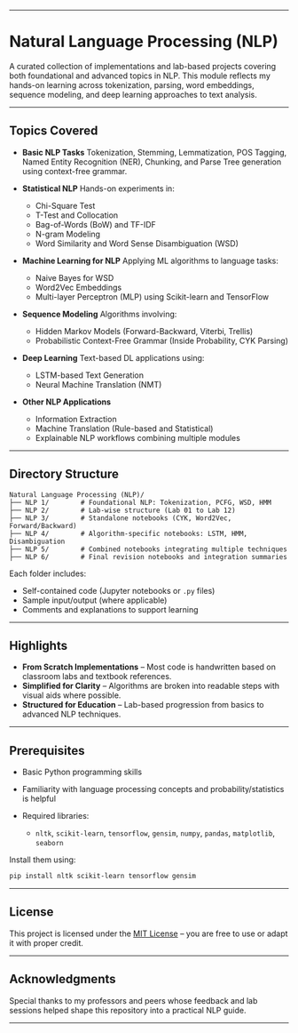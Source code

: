 
---

#  Natural Language Processing (NLP)

A curated collection of implementations and lab-based projects covering both foundational and advanced topics in NLP. This module reflects my hands-on learning across tokenization, parsing, word embeddings, sequence modeling, and deep learning approaches to text analysis.

---

##  Topics Covered

* **Basic NLP Tasks**
  Tokenization, Stemming, Lemmatization, POS Tagging, Named Entity Recognition (NER), Chunking, and Parse Tree generation using context-free grammar.

* **Statistical NLP**
  Hands-on experiments in:

  * Chi-Square Test
  * T-Test and Collocation
  * Bag-of-Words (BoW) and TF-IDF
  * N-gram Modeling
  * Word Similarity and Word Sense Disambiguation (WSD)

* **Machine Learning for NLP**
  Applying ML algorithms to language tasks:

  * Naive Bayes for WSD
  * Word2Vec Embeddings
  * Multi-layer Perceptron (MLP) using Scikit-learn and TensorFlow

* **Sequence Modeling**
  Algorithms involving:

  * Hidden Markov Models (Forward-Backward, Viterbi, Trellis)
  * Probabilistic Context-Free Grammar (Inside Probability, CYK Parsing)

* **Deep Learning**
  Text-based DL applications using:

  * LSTM-based Text Generation
  * Neural Machine Translation (NMT)

* **Other NLP Applications**

  * Information Extraction
  * Machine Translation (Rule-based and Statistical)
  * Explainable NLP workflows combining multiple modules

---

##  Directory Structure

```
Natural Language Processing (NLP)/
├── NLP 1/        # Foundational NLP: Tokenization, PCFG, WSD, HMM
├── NLP 2/        # Lab-wise structure (Lab 01 to Lab 12)
├── NLP 3/        # Standalone notebooks (CYK, Word2Vec, Forward/Backward)
├── NLP 4/        # Algorithm-specific notebooks: LSTM, HMM, Disambiguation
├── NLP 5/        # Combined notebooks integrating multiple techniques
├── NLP 6/        # Final revision notebooks and integration summaries
```

Each folder includes:

* Self-contained code (Jupyter notebooks or `.py` files)
* Sample input/output (where applicable)
* Comments and explanations to support learning

---

##  Highlights

* **From Scratch Implementations** – Most code is handwritten based on classroom labs and textbook references.
* **Simplified for Clarity** – Algorithms are broken into readable steps with visual aids where possible.
* **Structured for Education** – Lab-based progression from basics to advanced NLP techniques.

---

##  Prerequisites

* Basic Python programming skills
* Familiarity with language processing concepts and probability/statistics is helpful
* Required libraries:

  * `nltk`, `scikit-learn`, `tensorflow`, `gensim`, `numpy`, `pandas`, `matplotlib`, `seaborn`

Install them using:

```bash
pip install nltk scikit-learn tensorflow gensim
```

---

##  License

This project is licensed under the [MIT License](../LICENSE.txt) – you are free to use or adapt it with proper credit.

---

##  Acknowledgments

Special thanks to my professors and peers whose feedback and lab sessions helped shape this repository into a practical NLP guide.

---


